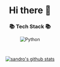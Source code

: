 <h1 align="center">Hi there 👋</h1>

<h3 align="center">📚 Tech Stack 📚</h3>
<p align="center">
  <img alt="Python" src="https://img.shields.io/badge/python-%2314354C.svg?&style=for-the-badge&logo=Python&logoColor=white"/>
</p>

&nbsp;

<div align="center">
  
  [![sandro's github stats](https://github-readme-stats.vercel.app/api?username=sandropark&theme=react&show_icons=true&hide=contribs,prs&cache_seconds=1800)](https://github.com/sandropark)
  
</div>

  
  


  


